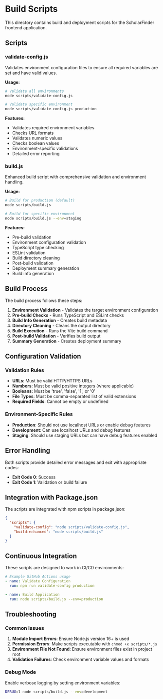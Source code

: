 # Build Scripts

This directory contains build and deployment scripts for the ScholarFinder frontend application.

## Scripts

### validate-config.js

Validates environment configuration files to ensure all required variables are set and have valid values.

**Usage:**
```bash
# Validate all environments
node scripts/validate-config.js

# Validate specific environment
node scripts/validate-config.js production
```

**Features:**
- Validates required environment variables
- Checks URL formats
- Validates numeric values
- Checks boolean values
- Environment-specific validations
- Detailed error reporting

### build.js

Enhanced build script with comprehensive validation and environment handling.

**Usage:**
```bash
# Build for production (default)
node scripts/build.js

# Build for specific environment
node scripts/build.js --env=staging
```

**Features:**
- Pre-build validation
- Environment configuration validation
- TypeScript type checking
- ESLint validation
- Build directory cleaning
- Post-build validation
- Deployment summary generation
- Build info generation

## Build Process

The build process follows these steps:

1. **Environment Validation** - Validates the target environment configuration
2. **Pre-build Checks** - Runs TypeScript and ESLint checks
3. **Build Info Generation** - Creates build metadata
4. **Directory Cleaning** - Cleans the output directory
5. **Build Execution** - Runs the Vite build command
6. **Post-build Validation** - Verifies build output
7. **Summary Generation** - Creates deployment summary

## Configuration Validation

### Validation Rules

- **URLs**: Must be valid HTTP/HTTPS URLs
- **Numbers**: Must be valid positive integers (where applicable)
- **Booleans**: Must be 'true', 'false', '1', or '0'
- **File Types**: Must be comma-separated list of valid extensions
- **Required Fields**: Cannot be empty or undefined

### Environment-Specific Rules

- **Production**: Should not use localhost URLs or enable debug features
- **Development**: Can use localhost URLs and debug features
- **Staging**: Should use staging URLs but can have debug features enabled

## Error Handling

Both scripts provide detailed error messages and exit with appropriate codes:

- **Exit Code 0**: Success
- **Exit Code 1**: Validation or build failure

## Integration with Package.json

The scripts are integrated with npm scripts in package.json:

```json
{
  "scripts": {
    "validate-config": "node scripts/validate-config.js",
    "build:enhanced": "node scripts/build.js"
  }
}
```

## Continuous Integration

These scripts are designed to work in CI/CD environments:

```yaml
# Example GitHub Actions usage
- name: Validate Configuration
  run: npm run validate-config production

- name: Build Application
  run: node scripts/build.js --env=production
```

## Troubleshooting

### Common Issues

1. **Module Import Errors**: Ensure Node.js version 16+ is used
2. **Permission Errors**: Make scripts executable with `chmod +x scripts/*.js`
3. **Environment File Not Found**: Ensure environment files exist in project root
4. **Validation Failures**: Check environment variable values and formats

### Debug Mode

Enable verbose logging by setting environment variables:

```bash
DEBUG=1 node scripts/build.js --env=development
```